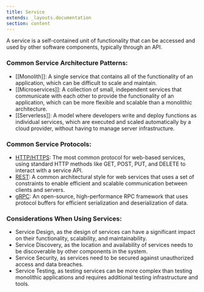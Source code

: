 ```yaml
---
title: Service
extends: _layouts.documentation
section: content
---
```


A service is a self-contained unit of functionality that can be accessed and used by other software components, typically through an API.

### Common Service Architecture Patterns:

-   [[Monolith]]: A single service that contains all of the functionality of an application, which can be difficult to scale and maintain.
-   [[Microservices]]: A collection of small, independent services that communicate with each other to provide the functionality of an application, which can be more flexible and scalable than a monolithic architecture.
-   [[Serverless]]: A model where developers write and deploy functions as individual services, which are executed and scaled automatically by a cloud provider, without having to manage server infrastructure.

### Common Service Protocols:

-   [HTTP/HTTPS](/glossary/http): The most common protocol for web-based services, using standard HTTP methods like GET, POST, PUT, and DELETE to interact with a service API.
-   [REST](/glossary/rest): A common architectural style for web services that uses a set of constraints to enable efficient and scalable communication between clients and servers.
-   [gRPC](/glossary/grpc): An open-source, high-performance RPC framework that uses protocol buffers for efficient serialization and deserialization of data.

### Considerations When Using Services:

-   Service Design, as the design of services can have a significant impact on their functionality, scalability, and maintainability.
-   Service Discovery, as the location and availability of services needs to be discoverable by other components in the system.
-   Service Security, as services need to be secured against unauthorized access and data breaches.
-   Service Testing, as testing services can be more complex than testing monolithic applications and requires additional testing infrastructure and tools.